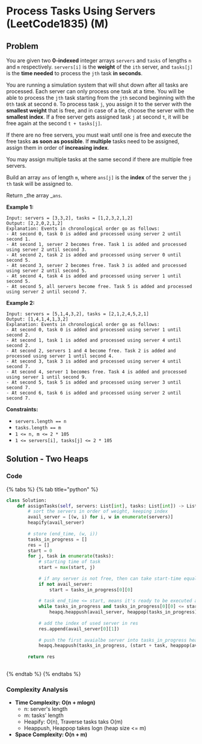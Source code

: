 # Process Tasks Using Servers (LeetCode1835) (M)

## Problem

You are given two **0-indexed** integer arrays `servers` and `tasks` of lengths `n`​​​​​​ and `m`​​​​​​ respectively. `servers[i]` is the **weight** of the `i​​​​​​th`​​​​ server, and `tasks[j]` is the **time needed** to process the `j​​​​​​th`​​​​ task **in seconds**.

You are running a simulation system that will shut down after all tasks are processed. Each server can only process one task at a time. You will be able to process the `jth` task starting from the `jth` second beginning with the `0th` task at second `0`. To process task `j`, you assign it to the server with the **smallest weight** that is free, and in case of a tie, choose the server with the **smallest index**. If a free server gets assigned task `j` at second `t`,​​​​​​ it will be free again at the second `t + tasks[j]`.

If there are no free servers, you must wait until one is free and execute the free tasks **as soon as possible**. If **multiple** tasks need to be assigned, assign them in order of **increasing index**.

You may assign multiple tasks at the same second if there are multiple free servers.

Build an array `ans`​​​​ of length `m`, where `ans[j]` is the **index** of the server the `j​​​​​​th` task will be assigned to.

Return _the array _`ans`​​​​.

**Example 1:**

```
Input: servers = [3,3,2], tasks = [1,2,3,2,1,2]
Output: [2,2,0,2,1,2]
Explanation: Events in chronological order go as follows:
- At second 0, task 0 is added and processed using server 2 until second 1.
- At second 1, server 2 becomes free. Task 1 is added and processed using server 2 until second 3.
- At second 2, task 2 is added and processed using server 0 until second 5.
- At second 3, server 2 becomes free. Task 3 is added and processed using server 2 until second 5.
- At second 4, task 4 is added and processed using server 1 until second 5.
- At second 5, all servers become free. Task 5 is added and processed using server 2 until second 7.
```

**Example 2:**

```
Input: servers = [5,1,4,3,2], tasks = [2,1,2,4,5,2,1]
Output: [1,4,1,4,1,3,2]
Explanation: Events in chronological order go as follows: 
- At second 0, task 0 is added and processed using server 1 until second 2.
- At second 1, task 1 is added and processed using server 4 until second 2.
- At second 2, servers 1 and 4 become free. Task 2 is added and processed using server 1 until second 4. 
- At second 3, task 3 is added and processed using server 4 until second 7.
- At second 4, server 1 becomes free. Task 4 is added and processed using server 1 until second 9. 
- At second 5, task 5 is added and processed using server 3 until second 7.
- At second 6, task 6 is added and processed using server 2 until second 7.
```

**Constraints:**

* `servers.length == n`
* `tasks.length == m`
* `1 <= n, m <= 2 * 105`
* `1 <= servers[i], tasks[j] <= 2 * 105`

## Solution - Two Heaps

### Code

{% tabs %}
{% tab title="python" %}
```python
class Solution:
    def assignTasks(self, servers: List[int], tasks: List[int]) -> List[int]:
        # sort the servers in order of weight, keeping index
        avail_server = [(w, i) for i, w in enumerate(servers)]
        heapify(avail_server)
        
        # store (end_time, (w, i))
        tasks_in_progress = []
        res = []
        start = 0
        for j, task in enumerate(tasks):
            # starting time of task
            start = max(start, j)
            
            # if any server is not free, then can take start-time equal to end-time of task
            if not avail_server:
                start = tasks_in_progress[0][0]
            
            # task end_time <= start, means it's ready to be executed again
            while tasks_in_progress and tasks_in_progress[0][0] <= start:
                heapq.heappush(avail_server, heappop(tasks_in_progress)[1])
            
            # add the index of used server in res
            res.append(avail_server[0][1])
            
            # push the first avaialbe server into tasks_in_progress heap
            heapq.heappush(tasks_in_progress, (start + task, heappop(avail_server)))
        
        return res
        
```
{% endtab %}
{% endtabs %}

### Complexity Analysis

* **Time Complexity: O(n + mlogn)**
  * n: server's length
  * m: tasks' length
  * Heapify: O(n), Traverse tasks taks O(m)
  * Heappush, Heappop takes logn (heap size <= m)
* **Space Complexity: O(n + m)**
